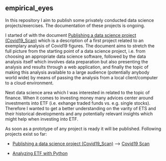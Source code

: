 ## empirical_eyes

In this repository I aim to publish some privately conducted data science projects/exercises. The documentation of these projects is ongoing. 

I started of with the document [Publishing a data science project (Covid19_Scan)](https://github.com/MWelHeb/01_Covid19_Scan/blob/main/Data_Science_Projects.md) which is a description of a first project related to an exemplary analysis of Covid19 figures. The document aims to stretch the full picture from the starting point of a data science project, i.e. from choosing an appropriate data science software, followed by the data analysis itself which involves data preparation but also presenting the analysis and results through a web application, and finally the topic of making this analysis available to a large audience (potentially anybody world wide) by means of passing the analysis from a local client/computer to a cloud environment. 

Next data science area which I was interested in related to the topic of finance. When it comes to investing money many advices center around investments into ETF (i.e. exhange traded funds vs. e.g. single stocks). Therefore I wanted to get a better understanding on the varity of ETS and their historical developments and any potentially relevant insights which might help when investing into ETF.

As soon as a prototype of any project is ready it will be published. Following projects exist so far:

- [Publishing a data science project (Covid19_Scan)](https://github.com/MWelHeb/01_Covid19_Scan/blob/main/Data_Science_Projects.md) --> [Covid19 Scan](http://18.192.208.203:8501/)

- [Analyzing ETF with Python](https://github.com/MWelHeb/02_ETF_Analysis/blob/main/ETF_Analysis.md)
